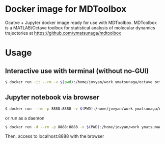 # Docker image for MDToolbox
Ocatve + Jupyter docker image ready for use with MDToolbox.
MDToolbox is a MATLAB/Octave toolbox for statistical analysis of molecular dynamics trajectories at https://github.com/ymatsunaga/mdtoolbox


# Usage
## Interactive use with terminal (without no-GUI)

```bash
$ docker run -it --rm -v $(pwd):/home/jovyan/work ymatsunaga/octave octave
```

## Jupyter notebook via browser

```bash
$ docker run --rm -p 8888:8888 -v $(PWD):/home/jovyan/work ymatsunaga/octave
```

or run as a daemon

```bash
$ docker run -d --rm -p 8888:8888 -v $(PWD):/home/jovyan/work ymatsunaga/octave
```

Then, access to localhost:8888 with the browser

